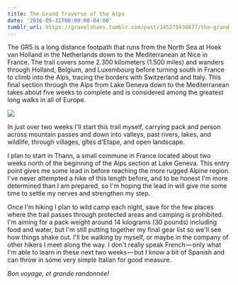 ```yaml
---
title: The Grand Traverse of the Alps
date: '2016-05-31T00:00:00-04:00'
tumblr_url: https://gravelshoes.tumblr.com/post/145275930877/the-grand-traverse-of-the-alps
---
```


The GR5 is a long distance footpath that runs from the North Sea at Hoek
van Holland in the Netherlands down to the Mediterranean at Nice in
France. The trail covers some 2.300 kilometers (1.500 miles) and wanders
through Holland, Belgium, and Luxembourg before turning south in France
to climb into the Alps, tracing the borders with Switzerland and Italy.
This final section through the Alps from Lake Geneva down to the
Mediterranean takes about five weeks to complete and is considered among
the greatest long walks in all of Europe.

![](https://f000.backblazeb2.com/file/z4iVknXtd/gr5/route.webp)

In just over two weeks I'll start this trail myself, carrying pack and
person across mountain passes and down into valleys, past rivers, lakes,
and wildlife, through villages, gîtes d'Etape, and open landscape.

I plan to start in Thann, a small commune in France located about two
weeks north of the beginning of the Alps section at Lake Geneva. This
entry point gives me some lead in before reaching the more rugged Alpine
region. I've never attempted a hike of this length before, and to be
honest I'm more determined than I am prepared, so I'm hoping the lead in
will give me some time to settle my nerves and strengthen my step.

Once I'm hiking I plan to wild camp each night, save for the few places
where the trail passes through protected areas and camping is
prohibited. I'm aiming for a pack weight around 14 kilograms (30 pounds)
including food and water, but I'm still putting together my final gear
list so we'll see how things shake out. I'll be walking by myself, or
maybe in the company of other hikers I meet along the way. I don't
really speak French — only what I'm able to learn in these next two
weeks — but I know a bit of Spanish and can throw in some very simple
Italian for good measure.

_Bon voyage, et grande randonnée!_